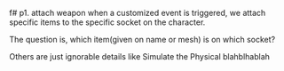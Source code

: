 f# p1. attach weapon
when a customized event is triggered, we attach specific items to the specific socket on the character.

The question is, which item(given on name or mesh) is on which socket?

Others are just ignorable details like Simulate the Physical blahblhablah
